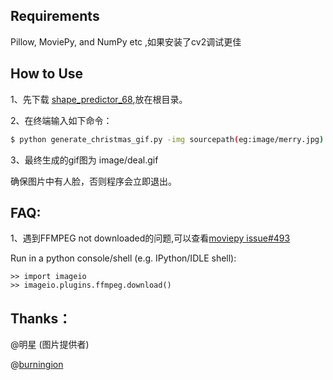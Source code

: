 

## Requirements 

Pillow, MoviePy, and NumPy etc ,如果安装了cv2调试更佳

## How to Use

1、先下载 [shape_predictor_68](https://github.com/davisking/dlib-models/blob/master/shape_predictor_68_face_landmarks.dat.bz2),放在根目录。

2、在终端输入如下命令：

```bash
$ python generate_christmas_gif.py -img sourcepath(eg:image/merry.jpg) 
```
3、最终生成的gif图为 image/deal.gif

确保图片中有人脸，否则程序会立即退出。


## FAQ:

1、遇到FFMPEG not downloaded的问题,可以查看[moviepy issue#493](https://github.com/Zulko/moviepy/issues/493) 

   Run in a python console/shell (e.g. IPython/IDLE shell):
````
>> import imageio
>> imageio.plugins.ffmpeg.download()
````

## Thanks：

@明星 (图片提供者)

@[burningion](https://github.com/burningion/automatic-memes)

